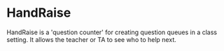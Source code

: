 HandRaise
=========

HandRaise is a 'question counter' for creating question queues in a class setting. It allows the teacher or TA to see who to help next.